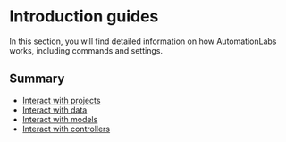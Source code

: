 # Introduction guides

In this section, you will find detailed information on how AutomationLabs works, including commands and settings.

## Summary

* [Interact with projects](@ref)
* [Interact with data](@ref)
* [Interact with models](@ref)
* [Interact with controllers](@ref)
